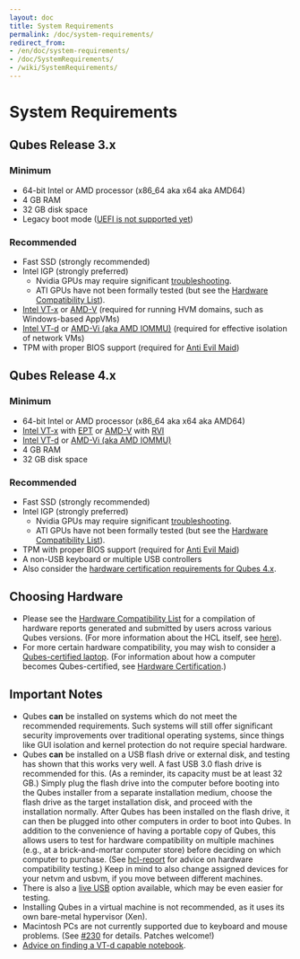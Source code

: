 ```yaml
---
layout: doc
title: System Requirements
permalink: /doc/system-requirements/
redirect_from:
- /en/doc/system-requirements/
- /doc/SystemRequirements/
- /wiki/SystemRequirements/
---
```


# System Requirements #

## Qubes Release 3.x ##

### Minimum ###

 * 64-bit Intel or AMD processor (x86\_64 aka x64 aka AMD64)
 * 4 GB RAM
 * 32 GB disk space
 * Legacy boot mode ([UEFI is not supported yet][UEFI])

### Recommended ###

 * Fast SSD (strongly recommended)
 * Intel IGP (strongly preferred)
   * Nvidia GPUs may require significant [troubleshooting][nvidia].
   * ATI GPUs have not been formally tested (but see the [Hardware Compatibility
     List]).
 * [Intel VT-x] or [AMD-V] (required for running HVM domains, such as
   Windows-based AppVMs)
 * [Intel VT-d] or [AMD-Vi (aka AMD IOMMU)] (required for effective isolation of
   network VMs)
 * TPM with proper BIOS support (required for [Anti Evil Maid])

## Qubes Release 4.x ##

### Minimum ###

 * 64-bit Intel or AMD processor (x86\_64 aka x64 aka AMD64)
 * [Intel VT-x] with [EPT] or [AMD-V] with [RVI]
 * [Intel VT-d] or [AMD-Vi (aka AMD IOMMU)]
 * 4 GB RAM
 * 32 GB disk space

### Recommended ###

 * Fast SSD (strongly recommended)
 * Intel IGP (strongly preferred)
   * Nvidia GPUs may require significant [troubleshooting][nvidia].
   * ATI GPUs have not been formally tested (but see the [Hardware Compatibility
     List]).
 * TPM with proper BIOS support (required for [Anti Evil Maid])
 * A non-USB keyboard or multiple USB controllers
 * Also consider the [hardware certification requirements for Qubes 4.x].

## Choosing Hardware ##

 * Please see the [Hardware Compatibility List] for a compilation of
   hardware reports generated and submitted by users across various Qubes
   versions. (For more information about the HCL itself, see [here][hcl-doc]).
 * For more certain hardware compatibility, you may wish to consider a
   [Qubes-certified laptop]. (For information about how a computer becomes
   Qubes-certified, see [Hardware Certification].)

## Important Notes ##

 * Qubes **can** be installed on systems which do not meet the recommended
   requirements. Such systems will still offer significant security
   improvements over traditional operating systems, since things like GUI
   isolation and kernel protection do not require special hardware.
 * Qubes **can** be installed on a USB flash drive or external disk, and testing
   has shown that this works very well. A fast USB 3.0 flash drive is
   recommended for this. (As a reminder, its capacity must be at least 32 GB.)
   Simply plug the flash drive into the computer before booting into the Qubes
   installer from a separate installation medium, choose the flash drive as the
   target installation disk, and proceed with the installation normally. After
   Qubes has been installed on the flash drive, it can then be plugged into
   other computers in order to boot into Qubes. In addition to the convenience
   of having a portable copy of Qubes, this allows users to test for hardware
   compatibility on multiple machines (e.g., at a brick-and-mortar computer
   store) before deciding on which computer to purchase. (See [hcl-report] for
   advice on hardware compatibility testing.) Keep in mind to also change
   assigned devices for your netvm and usbvm, if you move between different
   machines.
 * There is also a [live USB] option available, which may be even easier for
   testing.
 * Installing Qubes in a virtual machine is not recommended, as it uses its own
   bare-metal hypervisor (Xen).
 * Macintosh PCs are not currently supported due to keyboard and mouse problems.
   (See [#230] for details. Patches welcome!)
 * [Advice on finding a VT-d capable notebook][vt-d-notebook].


[UEFI]: https://github.com/QubesOS/qubes-issues/issues/794
[nvidia]: /doc/install-nvidia-driver/
[hardware certification requirements for Qubes 4.x]: /news/2016/07/21/new-hw-certification-for-q4/
[Hardware Certification]: /hardware-certification/
[Hardware Compatibility List]: /hcl/
[hcl-doc]: /doc/hcl/
[hcl-report]: /doc/HCL/#generating-and-submitting-new-reports
[Anti Evil Maid]: /doc/anti-evil-maid/
[Qubes-certified laptop]: /doc/certified-laptops/
[live USB]: /doc/live-usb/
[#230]: https://github.com/QubesOS/qubes-issues/issues/230
[vt-d-notebook]: https://groups.google.com/d/msg/qubes-users/Sz0Nuhi4N0o/ZtpJdoc0OY8J
[Intel VT-x]: https://en.wikipedia.org/wiki/X86_virtualization#Intel_virtualization_.28VT-x.29
[AMD-V]: https://en.wikipedia.org/wiki/X86_virtualization#AMD_virtualization_.28AMD-V.29
[Intel VT-d]: https://en.wikipedia.org/wiki/X86_virtualization#Intel-VT-d
[AMD-Vi (aka AMD IOMMU)]: https://en.wikipedia.org/wiki/X86_virtualization#I.2FO_MMU_virtualization_.28AMD-Vi_and_Intel_VT-d.29
[EPT]: https://en.wikipedia.org/wiki/Second_Level_Address_Translation#Extended_Page_Tables
[RVI]: https://en.wikipedia.org/wiki/Second_Level_Address_Translation#Rapid_Virtualization_Indexing

